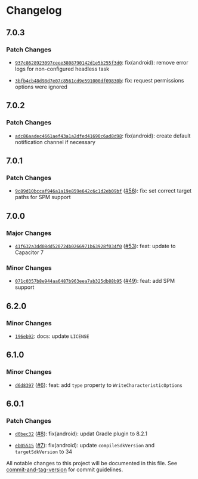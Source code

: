 # Changelog

## 7.0.3

### Patch Changes

- [`937c8628923097ceee3808790142d1e5b255f3d0`](https://github.com/capawesome-team/capacitor-plugins-sponsorware/commit/937c8628923097ceee3808790142d1e5b255f3d0): fix(android): remove error logs for non-configured headless task

- [`3bfb4cb48d98d7e07c8561cd9e591000df09830b`](https://github.com/capawesome-team/capacitor-plugins-sponsorware/commit/3bfb4cb48d98d7e07c8561cd9e591000df09830b): fix: request permissions options were ignored

## 7.0.2

### Patch Changes

- [`adc86aadec4661aef43a1a2dfed41690c6ad8d98`](https://github.com/capawesome-team/capacitor-plugins-sponsorware/commit/adc86aadec4661aef43a1a2dfed41690c6ad8d98): fix(android): create default notification channel if necessary

## 7.0.1

### Patch Changes

- [`9c89d10bccaf946a1a19e859e642c6c1d2eb09bf`](https://github.com/capawesome-team/capacitor-plugins-sponsorware/commit/9c89d10bccaf946a1a19e859e642c6c1d2eb09bf) ([#56](https://github.com/capawesome-team/capacitor-plugins-sponsorware/pull/56)): fix: set correct target paths for SPM support

## 7.0.0

### Major Changes

- [`41f632a3dd08dd520724b0266971b63928f034f0`](https://github.com/capawesome-team/capacitor-plugins-sponsorware/commit/41f632a3dd08dd520724b0266971b63928f034f0) ([#53](https://github.com/capawesome-team/capacitor-plugins-sponsorware/pull/53)): feat: update to Capacitor 7

### Minor Changes

- [`071c0357b8e944aa6487b963eea7ab325db88b95`](https://github.com/capawesome-team/capacitor-plugins-sponsorware/commit/071c0357b8e944aa6487b963eea7ab325db88b95) ([#49](https://github.com/capawesome-team/capacitor-plugins-sponsorware/pull/49)): feat: add SPM support

## 6.2.0

### Minor Changes

- [`196eb92`](https://github.com/capawesome-team/capacitor-plugins-sponsorware/commit/196eb92e6a34cddc7b4d83f42a00f01d37c3a473): docs: update `LICENSE`

## 6.1.0

### Minor Changes

- [`d6d8397`](https://github.com/capawesome-team/capacitor-plugins-sponsorware/commit/d6d83973e0c177a87fb21f11a95be1b2b5b77c68) ([#6](https://github.com/capawesome-team/capacitor-plugins-sponsorware/pull/6)): feat: add `type` property to `WriteCharacteristicOptions`

## 6.0.1

### Patch Changes

- [`d0bec32`](https://github.com/capawesome-team/capacitor-plugins-sponsorware/commit/d0bec32eb6f4df79b19937103aca7be2118cc657) ([#8](https://github.com/capawesome-team/capacitor-plugins-sponsorware/pull/8)): fix(android): updat Gradle plugin to 8.2.1

* [`eb05515`](https://github.com/capawesome-team/capacitor-plugins-sponsorware/commit/eb055152cfe1d035bf4803092542dc6330bebb94) ([#7](https://github.com/capawesome-team/capacitor-plugins-sponsorware/pull/7)): fix(android): update `compileSdkVersion` and `targetSdkVersion` to 34

All notable changes to this project will be documented in this file. See [commit-and-tag-version](https://github.com/absolute-version/commit-and-tag-version) for commit guidelines.
